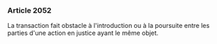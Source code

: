 ### Article 2052

La transaction fait obstacle à l'introduction ou à la poursuite entre les parties d'une action en justice ayant le même objet.

